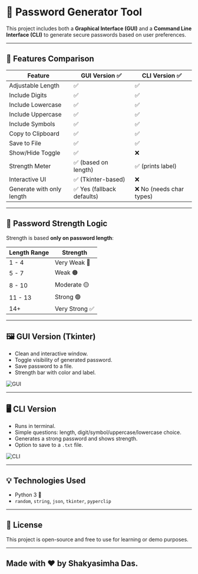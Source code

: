 # 🔐 Password Generator Tool

This project includes both a **Graphical Interface (GUI)** and a **Command Line Interface (CLI)** to generate secure passwords based on user preferences.

---

## 🚀 Features Comparison

| Feature                  | GUI Version ✅                      | CLI Version ✅                       |
|--------------------------|------------------------------------|-------------------------------------|
| Adjustable Length        | ✅                                  | ✅                                   |
| Include Digits           | ✅                                  | ✅                                   |
| Include Lowercase        | ✅                                  | ✅                                   |
| Include Uppercase        | ✅                                  | ✅                                   |
| Include Symbols          | ✅                                  | ✅                                   |
| Copy to Clipboard        | ✅                                  | ✅                                   |
| Save to File             | ✅                                  | ✅                                   |
| Show/Hide Toggle         | ✅                                  | ❌                                   |
| Strength Meter           | ✅ (based on length)                | ✅ (prints label)                    |
| Interactive UI           | ✅ (Tkinter-based)                  | ❌                                   |
| Generate with only length            | ✅ Yes (fallback defaults)                                  | ❌ No (needs char types)                                   |

---

## 📏 Password Strength Logic

Strength is based **only on password length**:

| Length Range | Strength      |
|--------------|----------------|
| 1 - 4        | Very Weak 🔴    |
| 5 - 7        | Weak 🟠         |
| 8 - 10       | Moderate 🟡     |
| 11 - 13      | Strong 🟢       |
| 14+          | Very Strong ✅  |

---

## 🖼 GUI Version (Tkinter)

- Clean and interactive window.
- Toggle visibility of generated password.
- Save password to a file.
- Strength bar with color and label.

![GUI](https://github.com/user-attachments/assets/c99b0421-8557-4485-bcdc-fe362f40ce12)

---

## 🖥 CLI Version

- Runs in terminal.
- Simple questions: length, digit/symbol/uppercase/lowercase choice.
- Generates a strong password and shows strength.
- Option to save to a `.txt` file.

![CLI](https://github.com/user-attachments/assets/2a3f0826-ad9d-4a46-8e28-08a3b50d2c24)

---

## 💡 Technologies Used

- Python 3 🐍
- `random`, `string`, `json`, `tkinter`, `pyperclip`

---

## 📃 License
This project is open-source and free to use for learning or demo purposes.

---

## Made with ❤️ by Shakyasimha Das.
